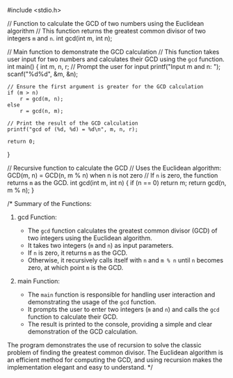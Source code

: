 #include <stdio.h>

// Function to calculate the GCD of two numbers using the Euclidean algorithm
// This function returns the greatest common divisor of two integers `m` and `n`.
int gcd(int m, int n);

// Main function to demonstrate the GCD calculation
// This function takes user input for two numbers and calculates their GCD using the `gcd` function.
int main() {
    int m, n, r;
    // Prompt the user for input
    printf("Input m and n: ");
    scanf("%d%d", &m, &n);
    
    // Ensure the first argument is greater for the GCD calculation
    if (m > n)
        r = gcd(m, n);
    else
        r = gcd(n, m);
    
    // Print the result of the GCD calculation
    printf("gcd of (%d, %d) = %d\n", m, n, r);
    
    return 0;
}

// Recursive function to calculate the GCD
// Uses the Euclidean algorithm: GCD(m, n) = GCD(n, m % n) when n is not zero
// If `n` is zero, the function returns `m` as the GCD.
int gcd(int m, int n) {
    if (n == 0)
        return m;
    return gcd(n, m % n);
}

/*
Summary of the Functions:

1. gcd Function:
   - The `gcd` function calculates the greatest common divisor (GCD) of two integers using the Euclidean algorithm.
   - It takes two integers (`m` and `n`) as input parameters.
   - If `n` is zero, it returns `m` as the GCD.
   - Otherwise, it recursively calls itself with `n` and `m % n` until `n` becomes zero, at which point `m` is the GCD.

2. main Function:
   - The `main` function is responsible for handling user interaction and demonstrating the usage of the `gcd` function.
   - It prompts the user to enter two integers (`m` and `n`) and calls the `gcd` function to calculate their GCD.
   - The result is printed to the console, providing a simple and clear demonstration of the GCD calculation.

The program demonstrates the use of recursion to solve the classic problem of finding the greatest common divisor. The Euclidean algorithm is an efficient method for computing the GCD, and using recursion makes the implementation elegant and easy to understand.
*/
